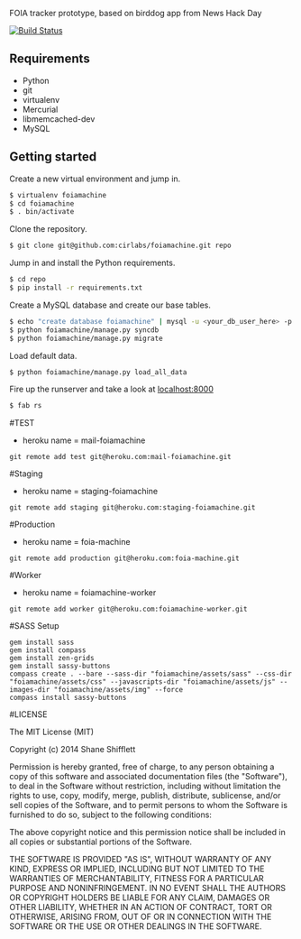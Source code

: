 FOIA tracker prototype, based on birddog app from News Hack Day

[![Build Status](https://magnum.travis-ci.com/cirlabs/foiamachine.png?token=bGVGgB8ujqt3coFYcr4e&branch=master)](https://magnum.travis-ci.com/cirlabs/foiamachine)

Requirements
------------

* Python
* git
* virtualenv
* Mercurial
* libmemcached-dev
* MySQL


Getting started
---------------

Create a new virtual environment and jump in.

```bash
$ virtualenv foiamachine
$ cd foiamachine
$ . bin/activate
```

Clone the repository.

```bash
$ git clone git@github.com:cirlabs/foiamachine.git repo
```

Jump in and install the Python requirements.

```bash
$ cd repo
$ pip install -r requirements.txt
```

Create a MySQL database and create our base tables.

```bash
$ echo "create database foiamachine" | mysql -u <your_db_user_here> -p
$ python foiamachine/manage.py syncdb
$ python foiamachine/manage.py migrate
```

Load default data.

```bash
$ python foiamachine/manage.py load_all_data
```

Fire up the runserver and take a look at [localhost:8000](http://localhost:8000)


```bash
$ fab rs
```

#TEST
* heroku name = mail-foiamachine
```
git remote add test git@heroku.com:mail-foiamachine.git
```

#Staging

* heroku name = staging-foiamachine
```
git remote add staging git@heroku.com:staging-foiamachine.git
```

#Production
* heroku name = foia-machine 
```
git remote add production git@heroku.com:foia-machine.git
```


#Worker
* heroku name = foiamachine-worker
```
git remote add worker git@heroku.com:foiamachine-worker.git
```

#SASS Setup

```
gem install sass
gem install compass
gem install zen-grids
gem install sassy-buttons
compass create . --bare --sass-dir "foiamachine/assets/sass" --css-dir "foiamachine/assets/css" --javascripts-dir "foiamachine/assets/js" --images-dir "foiamachine/assets/img" --force
compass install sassy-buttons
```

#LICENSE

The MIT License (MIT)

Copyright (c) 2014 Shane Shifflett 

Permission is hereby granted, free of charge, to any person obtaining a copy
of this software and associated documentation files (the "Software"), to deal
in the Software without restriction, including without limitation the rights
to use, copy, modify, merge, publish, distribute, sublicense, and/or sell
copies of the Software, and to permit persons to whom the Software is
furnished to do so, subject to the following conditions:

The above copyright notice and this permission notice shall be included in all
copies or substantial portions of the Software.

THE SOFTWARE IS PROVIDED "AS IS", WITHOUT WARRANTY OF ANY KIND, EXPRESS OR
IMPLIED, INCLUDING BUT NOT LIMITED TO THE WARRANTIES OF MERCHANTABILITY,
FITNESS FOR A PARTICULAR PURPOSE AND NONINFRINGEMENT. IN NO EVENT SHALL THE
AUTHORS OR COPYRIGHT HOLDERS BE LIABLE FOR ANY CLAIM, DAMAGES OR OTHER
LIABILITY, WHETHER IN AN ACTION OF CONTRACT, TORT OR OTHERWISE, ARISING FROM,
OUT OF OR IN CONNECTION WITH THE SOFTWARE OR THE USE OR OTHER DEALINGS IN THE
SOFTWARE.

